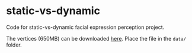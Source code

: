 # static-vs-dynamic
Code for static-vs-dynamic facial expression perception project.

The vertices (650MB) can be downloaded [here](https://surfdrive.surf.nl/files/index.php/s/SwG72CzeWc0ArP5).
Place the file in the `data/` folder.
